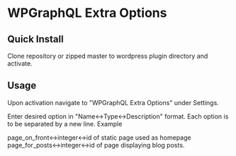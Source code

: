 # WPGraphQL Extra Options

## Quick Install
Clone repository or zipped master to wordpress plugin directory and activate.

## Usage 
Upon activation navigate to "WPGraphQL Extra Options" under Settings.

Enter desired option in "Name<->Type<->Description" format. Each option is to be separated by a new line. Example

page_on_front<->integer<->id of static page used as homepage
page_for_posts<->integer<->id of page displaying blog posts.